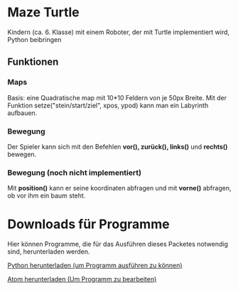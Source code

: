 # Maze Turtle
Kindern (ca. 6. Klasse) mit einem Roboter, der mit Turtle implementiert wird, Python beibringen

## Funktionen
### Maps
Basis: eine Quadratische map mit 10*10 Feldern von je 50px Breite.
Mit der Funktion setze("stein/start/ziel", xpos, ypod) kann man ein Labyrinth aufbauen.

### Bewegung
Der Spieler kann sich mit den Befehlen **vor(), zurück(), links()** und **rechts()** bewegen.

### Bewegung (noch nicht implementiert)
Mit **position()** kann er seine koordinaten abfragen und mit **vorne()** abfragen, ob vor ihm ein baum steht.

# Downloads für Programme
Hier können Programme, die für das Ausführen dieses Packetes notwendig sind, herunterladen werden.


[Python herunterladen (um Programm ausführen zu können)](https://www.python.org/ftp/python/3.7.2/python-3.7.2.exe)

[Atom herunterladen (Um Programm zu bearbeiten)](https://atom.io/download/windows)
